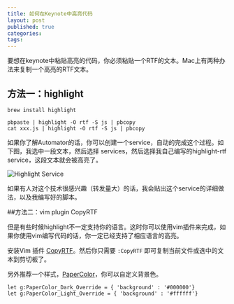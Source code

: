 ```yaml
---
title: 如何在Keynote中高亮代码
layout: post
published: true
categories: 
tags: 
---
```


要想在keynote中粘贴高亮的代码，你必须粘贴一个RTF的文本。Mac上有两种办法来复制一个高亮的RTF文本。

## 方法一：highlight

```
brew install highlight 

pbpaste | highlight -O rtf -S js | pbcopy
cat xxx.js | highlight -O rtf -S js | pbcopy
```

如果你了解Automator的话，你可以创建一个service，自动的完成这个过程。如下图，我选中一段文本，然后选择 services，然后选择我自己编写的highlight-rtf service，这段文本就会被高亮了。

![Highlight Service](http://guileen.github.io/upload/highlight-service.png)

如果有人对这个技术很感兴趣（转发量大）的话，我会贴出这个service的详细做法，以及我编写好的脚本。

##方法二：vim plugin CopyRTF

但是有些时候highlight不一定支持你的语言。这时你可以使用vim插件来完成，如果你使用vim编写代码的话，你一定已经支持了相应语言的高亮。

安装Vim 插件 [CopyRTF](https://github.com/zerowidth/vim-copy-as-rtf)。然后你只需要 `:CopyRTF` 即可复制当前文件或选中的文本到剪切板了。

另外推荐一个样式，[PaperColor](https://github.com/NLKNguyen/papercolor-theme)，你可以自定义背景色。

```
let g:PaperColor_Dark_Override = { 'background' : '#000000'}
let g:PaperColor_Light_Override = { 'background' : '#ffffff'}
```
